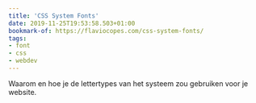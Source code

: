 ```yaml
---
title: 'CSS System Fonts'
date: 2019-11-25T19:53:58.503+01:00
bookmark-of: https://flaviocopes.com/css-system-fonts/
tags:
- font
- css
- webdev
---
```

Waarom en hoe je de lettertypes van het systeem zou gebruiken voor je website.
